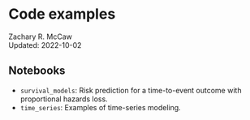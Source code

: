 # Code examples

Zachary R. McCaw <br> Updated: 2022-10-02

## Notebooks

* `survival_models`: Risk prediction for a time-to-event outcome with proportional hazards loss.
* `time_series`: Examples of time-series modeling.